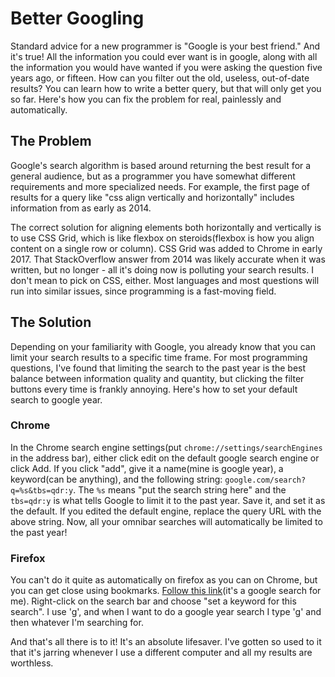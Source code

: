 # Better Googling

Standard advice for a new programmer is "Google is your best friend."  And it's true!  All the information you could ever want is in google, along with all the information you would have wanted if you were asking the question five years ago, or fifteen.  How can you filter out the old, useless, out-of-date results?  You can learn how to write a better query, but that will only get you so far.  Here's how you can fix the problem for real, painlessly and automatically.

## The Problem

Google's search algorithm is based around returning the best result for a general audience, but as a programmer you have somewhat different requirements and more specialized needs.  For example, the first page of results for a query like "css align vertically and horizontally" includes information from as early as 2014.

The correct solution for aligning elements both horizontally and vertically is to use CSS Grid, which is like flexbox on steroids(flexbox is how you align content on a single row or column).  CSS Grid was added to Chrome in early 2017.  That StackOverflow answer from 2014 was likely accurate when it was written, but no longer - all it's doing now is polluting your search results.  I don't mean to pick on CSS, either.  Most languages and most questions will run into similar issues, since programming is a fast-moving field.

## The Solution

Depending on your familiarity with Google, you already know that you can limit your search results to a specific time frame.  For most programming questions, I've found that limiting the search to the past year is the best balance between information quality and quantity, but clicking the filter buttons every time is frankly annoying.  Here's how to set your default search to google year.

### Chrome

In the Chrome search engine settings(put `chrome://settings/searchEngines` in the address bar), either click edit on the default google search engine or click Add.  If you click "add", give it a name(mine is google year), a keyword(can be anything), and the following string: `google.com/search?q=%s&tbs=qdr:y`.  The `%s` means "put the search string here" and the `tbs=qdr:y` is what tells Google to limit it to the past year.  Save it, and set it as the default.  If you edited the default engine, replace the query URL with the above string.  Now, all your omnibar searches will automatically be limited to the past year!

### Firefox

You can't do it quite as automatically on firefox as you can on Chrome, but you can get close using bookmarks.  [Follow this link](https://google.com/search?q=shalom+dubinsky&tbs=qdr:y)(it's a google search for me).  Right-click on the search bar and choose "set a keyword for this search".  I use 'g', and when I want to do a google year search I type 'g' and then whatever I'm searching for.

And that's all there is to it!  It's an absolute lifesaver.  I've gotten so used to it that it's jarring whenever I use a different computer and all my results are worthless.
